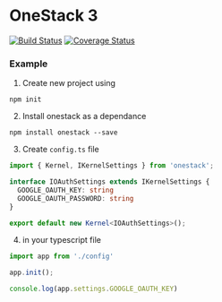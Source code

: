 OneStack 3
==========

[![Build Status](https://travis-ci.org/e2tox/onestack.svg?branch=master)](https://travis-ci.org/e2tox/onestack)
[![Coverage Status](https://coveralls.io/repos/github/e2tox/onestack/badge.svg?branch=master)](https://coveralls.io/github/e2tox/onestack?branch=master)

### Example

1. Create new project using
```
npm init
```

2. Install onestack as a dependance
```
npm install onestack --save
```

3. Create `config.ts` file

```typescript
import { Kernel, IKernelSettings } from 'onestack';

interface IOAuthSettings extends IKernelSettings {
  GOOGLE_OAUTH_KEY: string
  GOOGLE_OAUTH_PASSWORD: string
}

export default new Kernel<IOAuthSettings>();
```

4. in your typescript file

```typescript
import app from './config'

app.init();

console.log(app.settings.GOOGLE_OAUTH_KEY)
```
